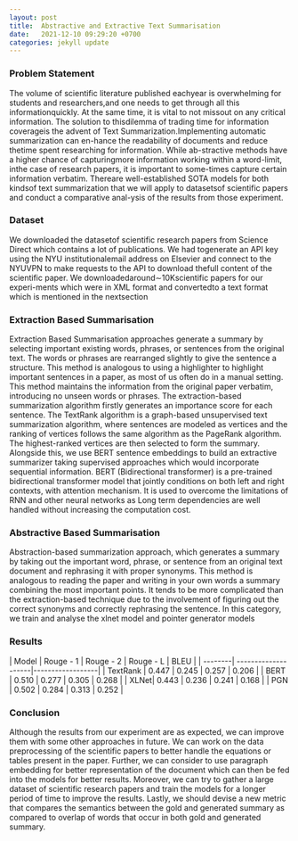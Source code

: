 ```yaml
---
layout: post
title:  Abstractive and Extractive Text Summarisation
date:   2021-12-10 09:29:20 +0700
categories: jekyll update
---
```

### Problem Statement
The volume of scientific literature published eachyear is overwhelming for students and researchers,and one needs to get through all this informationquickly.  At the same time, it is vital to not missout on any critical information. The solution to thisdilemma of trading time for information coverageis the advent of Text Summarization.Implementing automatic summarization can en-hance the readability of documents and reduce thetime spent researching for information. While ab-stractive methods have a higher chance of capturingmore information working within a word-limit, inthe case of research papers, it is important to some-times capture certain information verbatim. Thereare well-established SOTA models for both kindsof text summarization that we will apply to datasetsof scientific papers and conduct a comparative anal-ysis of the results from those experiment.

### Dataset
We downloaded the datasetof scientific research papers from Science Direct which contains a lot of publications.  We had togenerate an API key using the NYU institutionalemail address on Elsevier and connect to the NYUVPN to make requests to the API to download thefull content of the scientific paper. We downloadedaround∼10Kscientific  papers  for  our  experi-ments which were in XML format and convertedto a text format which is mentioned in the nextsection

### Extraction Based Summarisation 
Extraction Based Summarisation approaches generate a summary by selecting important existing words, phrases, or sentences from the original text. The words or phrases are rearranged slightly to give the sentence a structure. This method is analogous to using a highlighter to highlight important sentences in a paper, as most of us often do in a manual setting. This method maintains the information from the original paper verbatim, introducing no unseen words or phrases. The extraction-based summarization algorithm firstly generates an importance score for each sentence. The TextRank algorithm is a graph-based unsupervised text summarization algorithm, where sentences are modeled as vertices and the ranking of vertices follows the same algorithm as the PageRank algorithm. The highest-ranked vertices are then selected to form the summary.
Alongside this, we use BERT sentence embeddings to build an extractive summarizer taking supervised approaches which would incorporate sequential information. BERT (Bidirectional transformer) is a pre-trained bidirectional transformer model that jointly conditions on both left and right contexts, with attention mechanism. It is used to overcome the limitations of RNN and other neural networks as Long term dependencies are well handled without increasing the computation cost. 

### Abstractive Based Summarisation
Abstraction-based summarization approach, which generates a summary by taking out the important word, phrase, or sentence from an original text document and rephrasing it with proper synonyms. This method is analogous to reading the paper and writing in your own words a summary combining the most important points. It tends to be more complicated than the extraction-based technique due to the involvement of figuring out the correct synonyms and correctly rephrasing the sentence. In this category, we train and analyse the xlnet model and pointer generator models

### Results

| Model   | Rouge - 1  | Rouge - 2 | Rouge - L | BLEU |
| --------| --------------------|------------------|
| TextRank   | 0.447                | 0.245             | 0.257 | 0.206 |
| BERT  |   0.510     | 0.277          | 0.305 | 0.268 | 
| XLNet| 0.443  | 0.236   | 0.241 | 0.168 |
| PGN | 0.502   | 0.284 | 0.313 | 0.252 |


### Conclusion
Although the results from our experiment are as expected, we can improve them with some other approaches in future. We can work on the data preprocessing of the scientific papers to better handle the equations or tables present in the paper. Further, we can consider to use paragraph embedding for better representation of the document which can then be fed into the models for better results. Moreover, we can try to gather a large dataset of scientific research papers and train the models for a longer period of time to improve the results. Lastly, we should devise a new metric that compares the semantics between the gold and generated summary as compared to overlap of words that occur in both gold and generated summary.